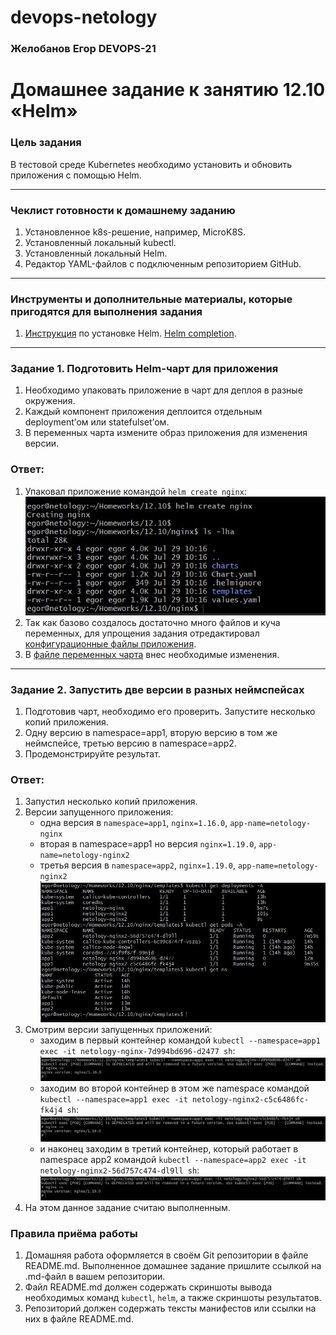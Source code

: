 # devops-netology

### Желобанов Егор DEVOPS-21

# Домашнее задание к занятию 12.10 «Helm»

### Цель задания

В тестовой среде Kubernetes необходимо установить и обновить приложения с помощью Helm.

------

### Чеклист готовности к домашнему заданию

1. Установленное k8s-решение, например, MicroK8S.
2. Установленный локальный kubectl.
3. Установленный локальный Helm.
4. Редактор YAML-файлов с подключенным репозиторием GitHub.

------

### Инструменты и дополнительные материалы, которые пригодятся для выполнения задания

1. [Инструкция](https://helm.sh/docs/intro/install/) по установке Helm. [Helm completion](https://helm.sh/docs/helm/helm_completion/).

------

### Задание 1. Подготовить Helm-чарт для приложения

1. Необходимо упаковать приложение в чарт для деплоя в разные окружения. 
2. Каждый компонент приложения деплоится отдельным deployment’ом или statefulset’ом.
3. В переменных чарта измените образ приложения для изменения версии.

### Ответ:

1. Упаковал приложение командой `helm create nginx`:  
    ![](/pics/12.10/helm_create_nginx.jpg)  
2. Так как базово создалось достаточно много файлов и куча переменных, для упрощения задания отредактировал [конфигурационные файлы приложения](/practice/12.10/nginx).
3. В [файле переменных чарта](/practice/12.10/nginx/values.yaml) внес необходимые изменения.

------
### Задание 2. Запустить две версии в разных неймспейсах

1. Подготовив чарт, необходимо его проверить. Запуститe несколько копий приложения.
2. Одну версию в namespace=app1, вторую версию в том же неймспейсе, третью версию в namespace=app2.
3. Продемонстрируйте результат.

### Ответ:
1. Запустил несколько копий приложения.
2. Версии запущенного приложения:
    * одна версия в `namespace=app1`, `nginx=1.16.0`, `app-name=netology-nginx`
    * вторая в namespace=app1 но версия `nginx=1.19.0`, `app-name=netology-nginx2`
    * третья версия в `namespace=app2`, `nginx=1.19.0`, `app-name=netology-nginx2`  
    ![](/pics/12.10/all-deployments.jpg)  
3. Смотрим версии запущенных приложений:  
    * заходим в первый контейнер командой `kubectl --namespace=app1 exec -it netology-nginx-7d994bd696-d2477 sh`:  
    ![](/pics/12.10/app1.jpg)  
    * заходим во второй контейнер в этом же namespace командой `kubectl --namespace=app1 exec -it netology-nginx2-c5c6486fc-fk4j4 sh`:  
    ![](/pics/12.10/app2.jpg)  
    * и наконец заходим в третий контейнер, который работает в namespace app2 командой `kubectl --namespace=app2 exec -it netology-nginx2-56d757c474-dl9ll sh`:  
    ![](/pics/12.10/app3.jpg)
4. На этом данное задание считаю выполненным.

### Правила приёма работы

1. Домашняя работа оформляется в своём Git репозитории в файле README.md. Выполненное домашнее задание пришлите ссылкой на .md-файл в вашем репозитории.
2. Файл README.md должен содержать скриншоты вывода необходимых команд `kubectl`, `helm`, а также скриншоты результатов.
3. Репозиторий должен содержать тексты манифестов или ссылки на них в файле README.md.

